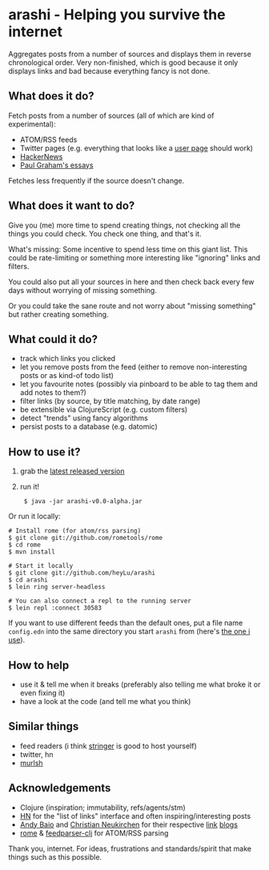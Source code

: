 # arashi - Helping you survive the internet

Aggregates posts from a number of sources and displays them in
reverse chronological order. Very non-finished, which is good
because it only displays links and bad because everything fancy
is not done.

## What does it do?

Fetch posts from a number of sources (all of which are kind of
experimental):

* ATOM/RSS feeds
* Twitter pages (e.g. everything that looks like a [user page][twitter]
    should work)
* [HackerNews](https://news.ycombinator.com)
* [Paul Graham's essays](http://paulgraham.com/articles.html)

Fetches less frequently if the source doesn't change.

## What does it want to do?

Give you (me) more time to spend creating things, not checking all the
things you could check. You check one thing, and that's it.

What's missing: Some incentive to spend less time on this giant list.
This could be rate-limiting or something more interesting like
"ignoring" links and filters.

You could also put all your sources in here and then check back every
few days without worrying of missing something.

Or you could take the sane route and not worry about "missing something"
but rather creating something.

## What could it do?

* track which links you clicked
* let you remove posts from the feed (either to remove non-interesting
    posts or as kind-of todo list)
* let you favourite notes (possibly via pinboard to be able to tag
    them and add notes to them?)
* filter links (by source, by title matching, by date range)
* be extensible via ClojureScript (e.g. custom filters)
* detect "trends" using fancy algorithms
* persist posts to a database (e.g. datomic)

## How to use it?

1. grab the [latest released version][latest]
2. run it!

        $ java -jar arashi-v0.0-alpha.jar

Or run it locally:

    # Install rome (for atom/rss parsing)
    $ git clone git://github.com/rometools/rome
    $ cd rome
    $ mvn install

    # Start it locally
    $ git clone git://github.com/heyLu/arashi
    $ cd arashi
    $ lein ring server-headless

    # You can also connect a repl to the running server
    $ lein repl :connect 30583

If you want to use different feeds than the default ones, put a
file name `config.edn` into the same directory you start `arashi`
from (here's [the one i use][config]).

## How to help

* use it & tell me when it breaks (preferably also telling me what
    broke it or even fixing it)
* have a look at the code (and tell me what you think)

## Similar things

* feed readers (i think [stringer][] is good to host yourself)
* twitter, hn
* [murlsh](https://github.com/mmb/murlsh)

## Acknowledgements

* Clojure (inspiration; immutability, refs/agents/stm)
* [HN](https://news.ycombinator) for the "list of links" interface
    and often inspiring/interesting posts
* [Andy Baio](http://waxy.org) and [Christian Neukirchen](http://chneukirchen.org)
    for their respective [link][waxy-links] [blogs][trivium]
* [rome][] & [feedparser-clj][] for ATOM/RSS parsing

Thank you, internet. For ideas, frustrations and standards/spirit that
make things such as this possible.

[twitter]: https://twitter.com/bonus500
[latest]: https://github.com/heyLu/arashi/releases/download/v0.0-alpha/arashi-0.0-SNAPSHOT-standalone.jar
[config]: https://github.com/heyLu/arashi/blob/master/config.edn
[stringer]: https://github.com/swanson/stringer
[waxy-links]: http://waxy.org/links
[trivium]: http://chneukirchen.org/trivium
[rome]: https://github.com/rometools/rome
[feedparser-clj]: https://github.com/scsibug/feedparser-clj
